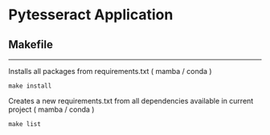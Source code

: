 # Pytesseract Application

## Makefile
<hr>

Installs all packages from requirements.txt ( mamba / conda )
```
make install
```

Creates a new requirements.txt from all dependencies available in current project ( mamba / conda )
```
make list
```